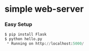# simple web-server

### Easy Setup
```python
$ pip install Flask
$ python hello.py
 * Running on http://localhost:5000/
```

